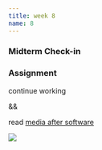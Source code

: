 ```yaml
---
title: week 8
name: 8
---
```


<h3 class="text-muted">Midterm Check-in</h3>


<h3 class="text-muted">Assignment</h3>

continue working

&&

read <a href="{{site.url}}/media/pdfs/Manovich.Media_after_software.2012.pdf" class="inline" target="_blank">media after software</a>

<div data-gist-id="6871cd272959b1f985cf" data-gist-file="system.cpp"></div>

<div data-gist-id="6871cd272959b1f985cf" data-gist-file="Wave.h"></div>

<div data-gist-id="6871cd272959b1f985cf" data-gist-file="Particle.h"></div>

<a href="https://gist.github.com/notandrewkaye/1eac9e8a235c1d3a1cd3" target="_blank"><img  src="{{site.url}}/media/sketchScreenShots/sineWave.png"></a>

